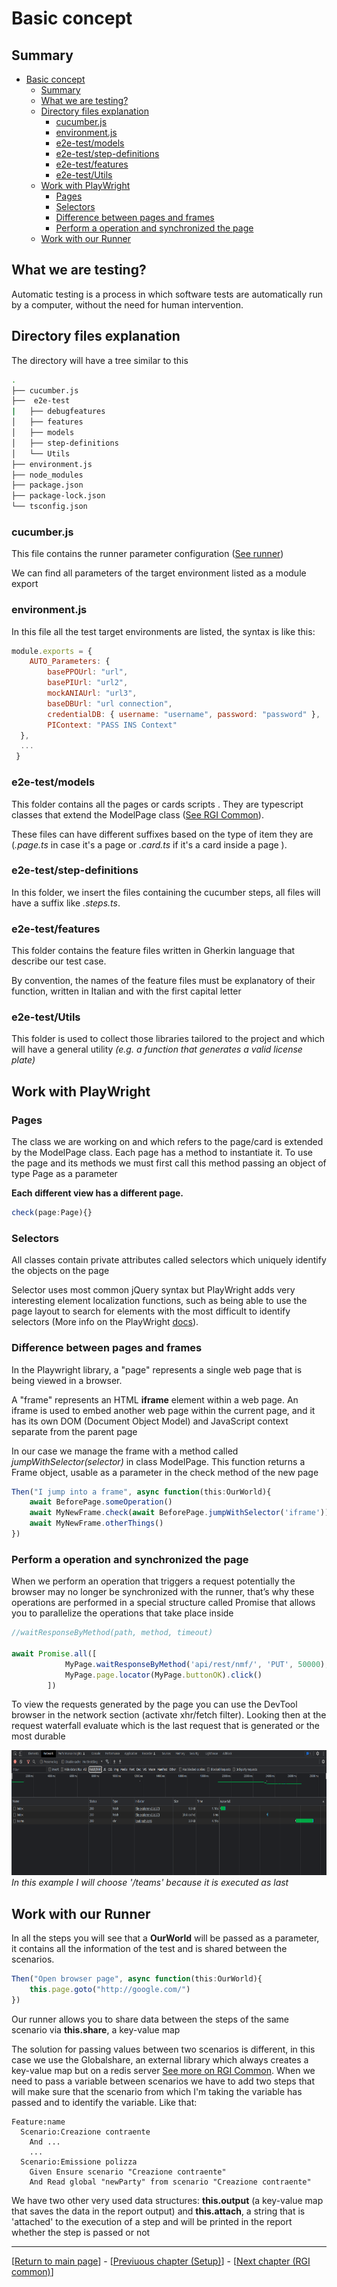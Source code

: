 # Basic concept
## Summary
- [Basic concept](#basic-concept)
  - [Summary](#summary)
  - [What we are testing?](#what-we-are-testing)
  - [Directory files explanation](#directory-files-explanation)
    - [cucumber.js](#cucumberjs)
    - [environment.js](#environmentjs)
    - [e2e-test/models](#e2e-testmodels)
    - [e2e-test/step-definitions](#e2e-teststep-definitions)
    - [e2e-test/features](#e2e-testfeatures)
    - [e2e-test/Utils](#e2e-testutils)
  - [Work with PlayWright](#work-with-playwright)
    - [Pages](#pages)
    - [Selectors](#selectors)
    - [Difference between pages and frames](#difference-between-pages-and-frames)
    - [Perform a operation and synchronized the page](#perform-a-operation-and-synchronized-the-page)
  - [Work with our Runner](#work-with-our-runner)

  

## What we are testing?
Automatic testing is a process in which software tests are automatically run by a computer, without the need for human intervention. 

## Directory files explanation

The directory will have a tree similar to this
```sh
.
├── cucumber.js
├──  e2e-test
|   ├── debugfeatures
│   ├── features
│   ├── models
│   ├── step-definitions
│   └── Utils
├── environment.js
├── node_modules
├── package.json
├── package-lock.json
└── tsconfig.json
```
### cucumber.js

This file contains the runner parameter configuration ([See runner](./running.md))

We can find all parameters of the target environment listed as a module export

### environment.js

In this file all the test target environments are listed, the syntax is like this:
```javascript
module.exports = { 
    AUTO_Parameters: {
        basePPOUrl: "url",
        basePIUrl: "url2",
        mockANIAUrl: "url3",
        baseDBUrl: "url connection",
        credentialDB: { username: "username", password: "password" },
        PIContext: "PASS INS Context"
  },
  ...
 }
```

### e2e-test/models

This folder contains all the pages or cards scripts . They are typescript classes that extend the ModelPage class ([See RGI Common](./rgi_common.md)). 

These files can have different suffixes based on the type of item they are (*.page.ts* in case it's a page or *.card.ts* if it's a card inside a page ).

### e2e-test/step-definitions

In this folder, we insert the files containing the cucumber steps, all files will have a suffix like *.steps.ts*.

### e2e-test/features


This folder contains the feature files written in Gherkin language that describe our test case.

By convention, the names of the feature files must be explanatory of their function, written in Italian and with the first capital letter

### e2e-test/Utils

This folder is used to collect those libraries tailored to the project and which will have a general utility *(e.g. a function that generates a valid license plate)*

## Work with PlayWright

### Pages
The class we are working on and which refers to the page/card is extended by the ModelPage class. Each page has a method to instantiate it. To use the page and its methods we must first call this method passing an object of type Page as a parameter

**Each different view has a different page.**
```typescript
check(page:Page){}
```

### Selectors

All classes contain private attributes called selectors which uniquely identify the objects on the page

Selector uses most common jQuery syntax but PlayWright adds very interesting element localization functions, such as being able to use the page layout to search for elements with the most difficult to identify selectors (More info on the PlayWright [docs](https://playwright.dev/docs/locators)).

### Difference between pages and frames
In the Playwright library, a "page" represents a single web page that is being viewed in a browser.

A "frame" represents an HTML **iframe** element within a web page. An iframe is used to embed another web page within the current page, and it has its own DOM (Document Object Model) and JavaScript context separate from the parent page

In our case we manage the frame with a method called *jumpWithSelector(selector)* in class ModelPage. This function returns a Frame object, usable as a parameter in the check method of the new page

```typescript
Then("I jump into a frame", async function(this:OurWorld){
    await BeforePage.someOperation()
    await MyNewFrame.check(await BeforePage.jumpWithSelector('iframe'))
    await MyNewFrame.otherThings()
})
```
### Perform a operation and synchronized the page

When we perform an operation that triggers a request potentially the browser may no longer be synchronized with the runner, that’s why these operations are performed in a special structure called Promise that allows you to parallelize the operations that take place inside

```typescript
//waitResponseByMethod(path, method, timeout)

await Promise.all([
            MyPage.waitResponseByMethod('api/rest/nmf/', 'PUT', 50000),
            MyPage.page.locator(MyPage.buttonOK).click()
        ])
```

To view the requests generated by the page you can use the DevTool browser in the network section (activate xhr/fetch filter). Looking then at the request waterfall evaluate which is the last request that is generated or the most durable



<img width="100%" height="200" src="./images/basic_concept/DevToolNet.png">*In this example I will choose '/teams' because it is executed as last*</img>


## Work with our Runner


In all the steps you will see that a **OurWorld** will be passed as a parameter, it contains all the information of the test and is shared between the scenarios.

```typescript
Then("Open browser page", async function(this:OurWorld){
    this.page.goto("http://google.com/")
})
```

Our runner allows you to share data between the steps of the same scenario via **this.share**, a key-value map

The solution for passing values ​​between two scenarios is different, in this case we use the Globalshare, an external library which always creates a key-value map but on a redis server [See more on RGI Common](./rgi_common.md). When we need to pass a variable between scenarios we have to add two steps that will make sure that the scenario from which I'm taking the variable has passed and to identify the variable. Like that:
```gherkin
Feature:name
  Scenario:Creazione contraente
    And ...
    ...
  Scenario:Emissione polizza
    Given Ensure scenario "Creazione contraente"
    And Read global "newParty" from scenario "Creazione contraente"

```
We have two other very used data structures: **this.output** (a key-value map that saves the data in the report output) and **this.attach**, a string that is 'attached' to the execution of a step and will be printed in the report whether the step is passed or not















---

[[Return to main page](./main-page-nrt.md)] - [[Previuous chapter (Setup)](./setup.md)] - [[Next chapter (RGI common)](./rgi_common.md)]